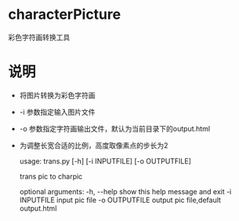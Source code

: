 # characterPicture
彩色字符画转换工具

说明
===========
* 将图片转换为彩色字符画
* -i 参数指定输入图片文件
* -o 参数指定字符画输出文件，默认为当前目录下的output.html
* 为调整长宽合适的比例，高度取像素点的步长为2


	usage: trans.py [-h] [-i INPUTFILE] [-o OUTPUTFILE]
	
	trans pic to charpic
	
	optional arguments:
	  -h, --help     show this help message and exit
	  -i INPUTFILE   input pic file
	  -o OUTPUTFILE  output pic file,default output.html
